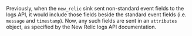 Previously, when the `new_relic` sink sent non-standard event fields to the logs
API, it would include those fields beside the standard event fields (i.e.
`message` and `timestamp`). Now, any such fields are sent in an `attributes`
object, as specified by the New Relic logs API documentation.
